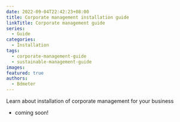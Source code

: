 ```yaml
---
date: 2022-09-04T22:42:23+08:00
title: Corporate management installation guide
linkTitle: Corporate management guide
series:
  - Guide
categories:
  - Installation
tags:
  - corporate-management-guide
  - sustainable-management-guide
images:
featured: true
authors:
  - Bdmeter
---
```


Learn about installation of corporate management for your business

- coming soon!